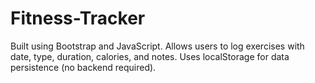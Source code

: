 # Fitness-Tracker
Built using Bootstrap and JavaScript.  Allows users to log exercises with date, type, duration, calories, and notes.  Uses localStorage for data persistence (no backend required).
